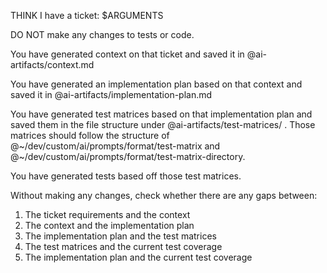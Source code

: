 THINK I have a ticket: $ARGUMENTS

DO NOT make any changes to tests or code.

You have generated context on that ticket and saved it in @ai-artifacts/context.md

You have generated an implementation plan based on that context and saved it in
@ai-artifacts/implementation-plan.md

You have generated test matrices based on that implementation plan and saved
them in the file structure under @ai-artifacts/test-matrices/ . Those matrices
should follow the structure of @~/dev/custom/ai/prompts/format/test-matrix and
@~/dev/custom/ai/prompts/format/test-matrix-directory.

You have generated tests based off those test matrices.

Without making any changes, check whether there are any gaps between:
1. The ticket requirements and the context
2. The context and the implementation plan
3. The implementation plan and the test matrices
4. The test matrices and the current test coverage
5. The implementation plan and the current test coverage

